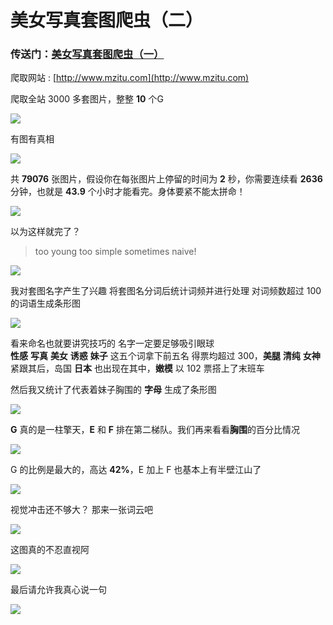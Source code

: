 # 美女写真套图爬虫（二）

### 传送门：[美女写真套图爬虫（一）](https://github.com/chenjiandongx/mmjpg)  

爬取网站 : [http://www.mzitu.com](http://www.mzitu.com)  

爬取全站 3000 多套图片，整整 **10** 个G  

![](https://github.com/chenjiandongx/mzitu/blob/master/images/mzitu_1.png)

有图有真相  

![](https://github.com/chenjiandongx/mzitu/blob/master/images/mzitu_3.png)  

共 **79076** 张图片，假设你在每张图片上停留的时间为 **2** 秒，你需要连续看 **2636** 分钟，也就是 **43.9** 个小时才能看完。身体要紧不能太拼命！  

![](https://github.com/chenjiandongx/mzitu/blob/master/images/kidding.png)  

以为这样就完了？
> too young too simple sometimes naive!    

![](https://github.com/chenjiandongx/mzitu/blob/master/images/no.png)  

我对套图名字产生了兴趣 将套图名分词后统计词频并进行处理 对词频数超过 100 的词语生成条形图

![](https://github.com/chenjiandongx/mzitu/blob/master/images/counter.png)  

看来命名也就要讲究技巧的 名字一定要足够吸引眼球   
**性感** **写真** **美女** **诱惑** **妹子** 这五个词拿下前五名 得票均超过 300，**美腿** **清纯** **女神** 紧跟其后，岛国 **日本** 也出现在其中，**嫩模** 以 102 票搭上了末班车 

然后我又统计了代表着妹子胸围的 **字母** 生成了条形图

![](https://github.com/chenjiandongx/mzitu/blob/master/images/breast.png)

**G** 真的是一柱擎天，**E** 和 **F** 排在第二梯队。我们再来看看**胸围**的百分比情况  

![](https://github.com/chenjiandongx/mzitu/blob/master/images/piechart.png)  

G 的比例是最大的，高达 **42%**，E 加上 F 也基本上有半壁江山了

![](https://github.com/chenjiandongx/mzitu/blob/master/images/shy.jpg)  

视觉冲击还不够大？ 那来一张词云吧

![](https://github.com/chenjiandongx/mzitu/blob/master/images/mzitu_wd.jpg)  


这图真的不忍直视阿  

![](https://github.com/chenjiandongx/mzitu/blob/master/images/taolu.jpg)  

  
最后请允许我真心说一句  

![](https://github.com/chenjiandongx/mzitu/blob/master/images/forkstar.png)  




